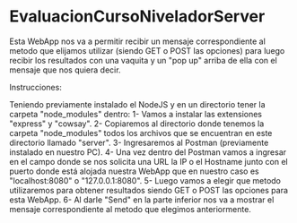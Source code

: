 # EvaluacionCursoNiveladorServer
Esta WebApp nos va a permitir recibir un mensaje correspondiente al metodo que elijamos utilizar (siendo GET o POST las opciones) para luego recibir los resultados con una vaquita y un "pop up" arriba de ella con el mensaje que nos quiera decir.

Instrucciones:

Teniendo previamente instalado el NodeJS y en un directorio tener la carpeta "node_modules" dentro:
1- Vamos a instalar las extensiones "express" y "cowsay".
2- Copiaremos al directorio donde tenemos la carpeta "node_modules" todos los archivos que se encuentran en este directorio llamado "server".
3- Ingresaremos al Postman (previamente instalado en nuestro PC).
4- Una vez dentro del Postman vamos a ingresar en el campo donde se nos solicita una URL la IP o el Hostname junto con el puerto donde está alojada nuestra WebApp que en nuestro caso es "localhost:8080" o "127.0.0.1:8080".
5- Luego vamos a elegir que metodo utilizaremos para obtener resultados siendo GET o POST las opciones para esta WebApp.
6- Al darle "Send" en la parte inferior nos va a mostrar el mensaje correspondiente al metodo que elegimos anteriormente.

